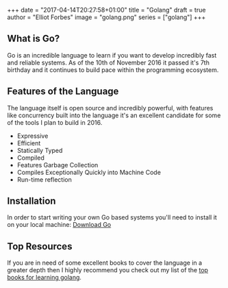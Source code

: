 +++
date = "2017-04-14T20:27:58+01:00"
title = "Golang"
draft = true
author = "Elliot Forbes"
image = "golang.png"
series = ["golang"]
+++

## What is Go?

Go is an incredible language to learn if you want to develop incredibly fast and reliable systems. As of the 10th of November 2016 it passed it's 7th birthday and it continues to build pace within the programming ecosystem. 

## Features of the Language

The language itself is open source and incredibly powerful, with features like concurrency built into the language it's an excellent candidate for some of the tools I plan to build in 2016.

* Expressive
* Efficient
* Statically Typed
* Compiled
* Features Garbage Collection
* Compiles Exceptionally Quickly into Machine Code
* Run-time reflection

## Installation

In order to start writing your own Go based systems you'll need to install it on your local machine: [Download Go](https://golang.org/dl/) 

## Top Resources

If you are in need of some excellent books to cover the language in a greater depth then I highly recommend you check out my list of the [top books for learning golang](/golang/top-books-for-learning-golang/).